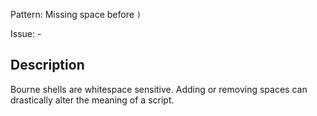 Pattern: Missing space before `)`

Issue: -

## Description

Bourne shells are whitespace sensitive. Adding or removing spaces can drastically alter the meaning of a script.
